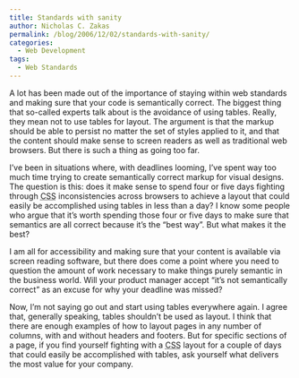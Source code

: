 ```yaml
---
title: Standards with sanity
author: Nicholas C. Zakas
permalink: /blog/2006/12/02/standards-with-sanity/
categories:
  - Web Development
tags:
  - Web Standards
---
```

A lot has been made out of the importance of staying within web standards and making sure that your code is semantically correct. The biggest thing that so-called experts talk about is the avoidance of using tables. Really, they mean not to use tables for layout. The argument is that the markup should be able to persist no matter the set of styles applied to it, and that the content should make sense to screen readers as well as traditional web browsers. But there is such a thing as going too far.

I&#8217;ve been in situations where, with deadlines looming, I&#8217;ve spent way too much time trying to create semantically correct markup for visual designs. The question is this: does it make sense to spend four or five days fighting through <acronym title="Cascading Style Sheets">CSS</acronym> inconsistencies across browsers to achieve a layout that could easily be accomplished using tables in less than a day? I know some people who argue that it&#8217;s worth spending those four or five days to make sure that semantics are all correct because it&#8217;s the &#8220;best way&#8221;. But what makes it the best?

I am all for accessibility and making sure that your content is available via screen reading software, but there does come a point where you need to question the amount of work necessary to make things purely semantic in the business world. Will your product manager accept &#8220;it&#8217;s not semantically correct&#8221; as an excuse for why your deadline was missed?

Now, I&#8217;m not saying go out and start using tables everywhere again. I agree that, generally speaking, tables shouldn&#8217;t be used as layout. I think that there are enough examples of how to layout pages in any number of columns, with and without headers and footers. But for specific sections of a page, if you find yourself fighting with a <acronym title="Cascading Style Sheets">CSS</acronym> layout for a couple of days that could easily be accomplished with tables, ask yourself what delivers the most value for your company.

